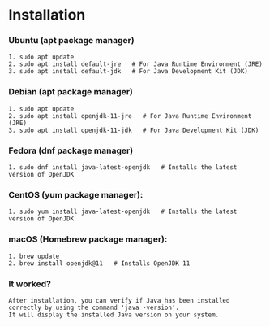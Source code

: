 # Installation

### Ubuntu (apt package manager)
    1. sudo apt update
    2. sudo apt install default-jre   # For Java Runtime Environment (JRE)
    3. sudo apt install default-jdk   # For Java Development Kit (JDK)

### Debian (apt package manager)
    1. sudo apt update
    2. sudo apt install openjdk-11-jre   # For Java Runtime Environment (JRE)
    3. sudo apt install openjdk-11-jdk   # For Java Development Kit (JDK)

### Fedora (dnf package manager)
    1. sudo dnf install java-latest-openjdk   # Installs the latest version of OpenJDK

### CentOS (yum package manager):
    1. sudo yum install java-latest-openjdk   # Installs the latest version of OpenJDK

### macOS (Homebrew package manager):
    1. brew update
    2. brew install openjdk@11   # Installs OpenJDK 11

### It worked?
    After installation, you can verify if Java has been installed correctly by using the command 'java -version'. 
    It will display the installed Java version on your system.